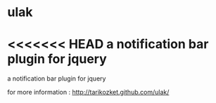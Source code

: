 ulak
====

<<<<<<< HEAD
a notification bar plugin for jquery
=======
a notification bar plugin for jquery

for more information : http://tarikozket.github.com/ulak/